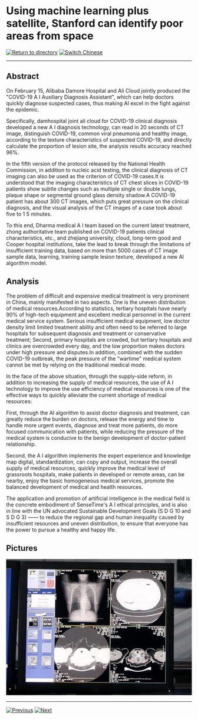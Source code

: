 # Using machine learning plus satellite, Stanford can identify poor areas from space

[![Return to directory](http://img.shields.io/badge/Click-Back-875A7B.svg?style=flat&colorA=8F8F8F)](/)
[![Switch Chinese](http://img.shields.io/badge/Switch-Chinese-875A7B.svg?style=flat&colorA=8F8F8F)](https://doc.shanghaiopen.org.cn/case/3/2.html)

----------

## Abstract

On February 15, Alibaba Damore Hospital and Ali Cloud jointly produced the "COVID-19 A I Auxiliary Diagnosis Assistant", which can help doctors quickly diagnose suspected cases, thus making AI excel in the fight against the epidemic.

Specifically, damhospital joint ali cloud for COVID-19 clinical diagnosis developed a new A I diagnosis technology, can read in 20 seconds of CT image, distinguish COVID-19, common viral pneumonia and healthy image, according to the texture characteristics of suspected COVID-19, and directly calculate the proportion of lesion site, the analysis results accuracy reached 96%.

In the fifth version of the protocol released by the National Health Commission, in addition to nucleic acid testing, the clinical diagnosis of CT imaging can also be used as the criterion of COVID-19 cases.It is understood that the imaging characteristics of CT chest slices in COVID-19 patients show subtle changes such as multiple single or double lungs, plaque shape or segmental ground glass density shadow.A COVID-19 patient has about 300 CT images, which puts great pressure on the clinical diagnosis, and the visual analysis of the CT images of a case took about five to 1 5 minutes.



To this end, Dharma medical A I team based on the current latest treatment, zhong authoritative team published on COVID-19 patients clinical characteristics, etc., and zhejiang university, cloud, long-term good and Cooper hospital institutions, take the lead to break through the limitations of insufficient training data, based on more than 5000 cases of CT image sample data, learning, training sample lesion texture, developed a new AI algorithm model.


## Analysis

The problem of difficult and expensive medical treatment is very prominent in China, mainly manifested in two aspects. One is the uneven distribution of medical resources.According to statistics, tertiary hospitals have nearly 90% of high-tech equipment and excellent medical personnel in the current medical service system. Serious insufficient medical equipment, low doctor density limit limited treatment ability and often need to be referred to large hospitals for subsequent diagnosis and treatment or conservative treatment; Second, primary hospitals are crowded, but tertiary hospitals and clinics are overcrowded every day, and the low proportion makes doctors under high pressure and disputes.In addition, combined with the sudden COVID-19 outbreak, the peak pressure of the "wartime" medical system cannot be met by relying on the traditional medical mode.





In the face of the above situation, through the supply-side reform, in addition to increasing the supply of medical resources, the use of A I technology to improve the use efficiency of medical resources is one of the effective ways to quickly alleviate the current shortage of medical resources:

First, through the AI algorithm to assist doctor diagnosis and treatment, can greatly reduce the burden on doctors, release the energy and time to handle more urgent events, diagnose and treat more patients, do more focused communication with patients, while reducing the pressure of the medical system is conducive to the benign development of doctor-patient relationship.

Second, the A I algorithm implements the expert experience and knowledge map digital, standardization, can copy and output, increase the overall supply of medical resources, quickly improve the medical level of grassroots hospitals, make patients in developed or remote areas, can be nearby, enjoy the basic homogeneous medical services, promote the balanced development of medical and health resources.

The application and promotion of artificial intelligence in the medical field is the concrete embodiment of SenseTime's A I ethical principles, and is also in line with the UN advocated Sustainable Development Goals (S D G 10 and S D G 3) —— to reduce the regional gap and human inequality caused by insufficient resources and uneven distribution, to ensure that everyone has the power to pursue a healthy and happy life.

## Pictures

![图片](3.3.1.jpg)




----------
 [![Previous](http://img.shields.io/badge/View-Previous-875A7B.svg?style=flat&colorA=8F8F8F)](https://doc.shanghaiopen.org.cn/case/3/en_1.html)
 [![Next](http://img.shields.io/badge/View-Next-875A7B.svg?style=flat&colorA=8F8F8F)](https://doc.shanghaiopen.org.cn/case/3/en_3.html)

